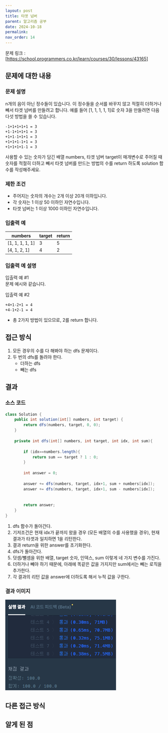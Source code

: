 ```yaml
---
layout: post
title: 타겟 넘버
parent: 알고리즘 공부
date: 2024-10-18
permalink:
nav_order: 14
---
```


문제 링크 : [https://school.programmers.co.kr/learn/courses/30/lessons/43165]

## 문제에 대한 내용

### 문제 설명

n개의 음이 아닌 정수들이 있습니다. 이 정수들을 순서를 바꾸지 않고 적절히 더하거나 빼서 타겟 넘버를 만들려고 합니다. 예를 들어 [1, 1, 1, 1, 1]로 숫자 3을 만들려면 다음 다섯 방법을 쓸 수 있습니다.

```
-1+1+1+1+1 = 3
+1-1+1+1+1 = 3
+1+1-1+1+1 = 3
+1+1+1-1+1 = 3
+1+1+1+1-1 = 3
```

사용할 수 있는 숫자가 담긴 배열 numbers, 타겟 넘버 target이 매개변수로 주어질 때 숫자를 적절히 더하고 빼서 타겟 넘버를 만드는 방법의 수를 return 하도록 solution 함수를 작성해주세요.

### 제한 조건

- 주어지는 숫자의 개수는 2개 이상 20개 이하입니다.
- 각 숫자는 1 이상 50 이하인 자연수입니다.
- 타겟 넘버는 1 이상 1000 이하인 자연수입니다.

### 입출력 예

| numbers         | target | return |
| --------------- | ------ | ------ |
| [1, 1, 1, 1, 1] | 3      | 5      |
| [4, 1, 2, 1]    | 4      | 2      |

### 입출력 예 설명

입출력 예 #1  
문제 예시와 같습니다.

입출력 예 #2

```
+4+1-2+1 = 4
+4-1+2-1 = 4
```

- 총 2가지 방법이 있으므로, 2를 return 합니다.

## 접근 방식

1. 모든 경우의 수를 다 해봐야 하는 dfs 문제이다.
2. 두 번의 dfs를 돌려야 한다.
   - 더하는 dfs
   - 빼는 dfs

## 결과

### 소스 코드

```java
class Solution {
    public int solution(int[] numbers, int target) {
        return dfs(numbers, target, 0, 0);
    }

    private int dfs(int[] numbers, int target, int idx, int sum){

        if (idx==numbers.length){
            return sum == target ? 1 : 0;
        }

        int answer = 0;

        answer += dfs(numbers, target, idx+1, sum + numbers[idx]);
        answer += dfs(numbers, target, idx+1, sum - numbers[idx]);


        return answer;
    }
}
```

1. dfs 함수가 돌아간다.
2. 기저조건은 현재 idx가 끝까지 왔을 경우 (모든 배열의 수를 사용했을 경우), 현재 결과가 타겟과 일치하면 1을 리턴한다.
3. 결과 return을 위한 answer를 초기화한다.
4. dfs가 돌아간다.
5. 덧셈/뺄셈을 위한 배열, target 숫자, 인덱스, sum 이렇게 네 가지 변수를 가진다.
6. 더하거나 빼야 하기 때문에, 아래에 똑같은 값을 가지지만 sum에서는 빼는 로직을 추가한다.
7. 각 결과의 리턴 값을 answer에 더하도록 해서 누적 값을 구한다.

### 결과 이미지

![alt text](/공부/알고리즘-공부/image-14.png)

## 다른 접근 방식

## 알게 된 점

[https://school.programmers.co.kr/learn/courses/30/lessons/43165]: https://school.programmers.co.kr/learn/courses/30/lessons/43165
